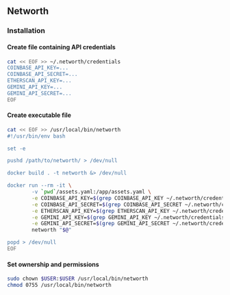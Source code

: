 ## Networth
### Installation
#### Create file containing API credentials
```bash
cat << EOF >> ~/.networth/credentials
COINBASE_API_KEY=...
COINBASE_API_SECRET=...
ETHERSCAN_API_KEY=...
GEMINI_API_KEY=...
GEMINI_API_SECRET=...
EOF
```

#### Create executable file
```bash
cat << EOF >> /usr/local/bin/networth
#!/usr/bin/env bash

set -e

pushd /path/to/networth/ > /dev/null

docker build . -t networth &> /dev/null

docker run --rm -it \
        -v `pwd`/assets.yaml:/app/assets.yaml \
        -e COINBASE_API_KEY=$(grep COINBASE_API_KEY ~/.networth/credentials | cut -d= -f2) \
        -e COINBASE_API_SECRET=$(grep COINBASE_API_SECRET ~/.networth/credentials | cut -d= -f2) \
        -e ETHERSCAN_API_KEY=$(grep ETHERSCAN_API_KEY ~/.networth/credentials | cut -d= -f2) \
        -e GEMINI_API_KEY=$(grep GEMINI_API_KEY ~/.networth/credentials | cut -d= -f2) \
        -e GEMINI_API_SECRET=$(grep GEMINI_API_SECRET ~/.networth/credentials | cut -d= -f2) \
        networth "$@"

popd > /dev/null
EOF
```


#### Set ownership and permissions
```bash
sudo chown $USER:$USER /usr/local/bin/networth
chmod 0755 /usr/local/bin/networth
```
